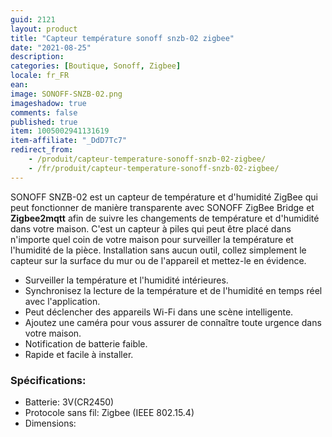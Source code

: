 ```yaml
---
guid: 2121
layout: product
title: "Capteur température sonoff snzb-02 zigbee"
date: "2021-08-25"
description:
categories: [Boutique, Sonoff, Zigbee]
locale: fr_FR
ean:
image: SONOFF-SNZB-02.png
imageshadow: true
comments: false
published: true
item: 1005002941131619
item-affiliate: "_DdD7Tc7"
redirect_from: 
    - /produit/capteur-temperature-sonoff-snzb-02-zigbee/
    - /fr/produit/capteur-temperature-sonoff-snzb-02-zigbee/
---
```


SONOFF SNZB-02 est un capteur de température et d'humidité ZigBee qui peut fonctionner de manière transparente avec SONOFF ZigBee Bridge et **Zigbee2mqtt** afin de suivre les changements de température et d'humidité dans votre maison. C'est un capteur à piles qui peut être placé dans n'importe quel coin de votre maison pour surveiller la température et l'humidité de la pièce. Installation sans aucun outil, collez simplement le capteur sur la surface du mur ou de l'appareil et mettez-le en évidence.

- Surveiller la température et l'humidité intérieures.
- Synchronisez la lecture de la température et de l'humidité en temps réel avec l'application.
- Peut déclencher des appareils Wi-Fi dans une scène intelligente.
- Ajoutez une caméra pour vous assurer de connaître toute urgence dans votre maison.
- Notification de batterie faible.
- Rapide et facile à installer.

### Spécifications:

- Batterie: 3V(CR2450)
- Protocole sans fil: Zigbee (IEEE 802.15.4)
- Dimensions:
